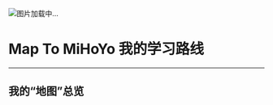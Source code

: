 ![图片加载中...](images/Title_Im_On_My_Way!.jpg "I'm On My Way!!!")


# Map To MiHoYo 我的学习路线
---
## 我的“地图”总览

